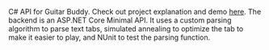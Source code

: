 C# API for Guitar Buddy. Check out project explanation and demo [here](http://github.com/quinnlas/guitar-buddy-front). The backend is an ASP.NET Core Minimal API. It uses a custom parsing algorithm to parse text tabs, simulated annealing to optimize the tab to make it easier to play, and NUnit to test the parsing function.